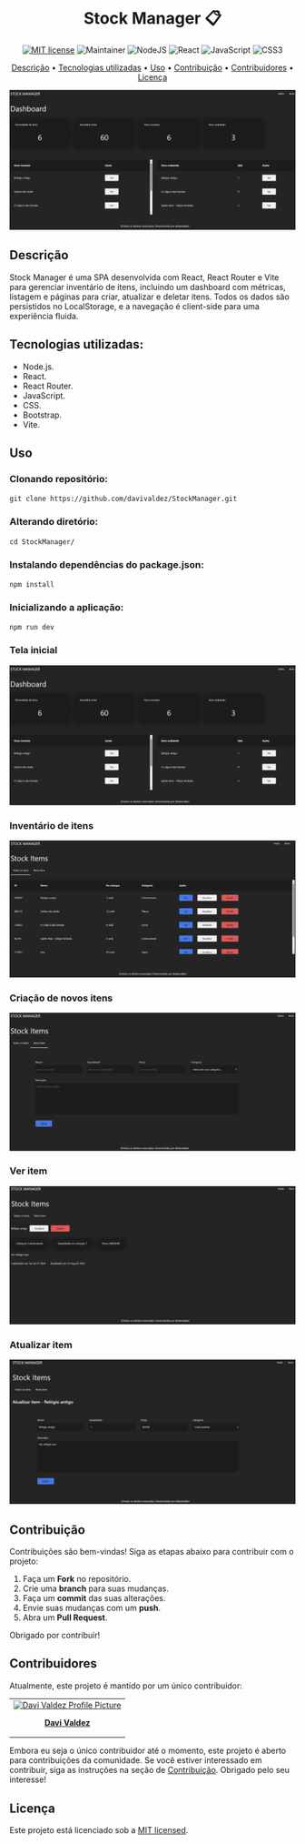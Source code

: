 <h1 align="center" style="font-weight: bold;">Stock Manager 📋</h1>

<div align="center">

[![MIT license](https://img.shields.io/badge/License-MIT-green.svg)](https://lbesson.mit-license.org/)
![Maintainer](https://img.shields.io/badge/maintainer-yes-green)
![NodeJS](https://img.shields.io/badge/node.js-6DA55F?style=for-the-badge&logo=node.js&logoColor=white)
![React](https://img.shields.io/badge/react-%23323330.svg?style=for-the-badge&logo=react&logoColor=%231572B6)
![JavaScript](https://img.shields.io/badge/javascript-%23323330.svg?style=for-the-badge&logo=javascript&logoColor=%23F7DF1E)
![CSS3](https://img.shields.io/badge/css3-%231572B6.svg?style=for-the-badge&logo=css3&logoColor=white)

</div>

<p align="center">
 <a href="#descrição">Descrição</a> • 
 <a href="#tecnologias-utilizadas">Tecnologias utilizadas</a> • 
 <a href="#uso">Uso</a> •
 <a href="#contribuição">Contribuição</a> •
 <a href="#contribuidores">Contribuidores</a> •
 <a href="#licença">Licença</a> 
</p>

<p align="center">
    <img src="./previews/home.PNG" alt="Home Screen">
</p>

## Descrição

Stock Manager é uma SPA desenvolvida com React, React Router e Vite para gerenciar inventário de itens, incluindo um dashboard com métricas, listagem e páginas para criar, atualizar e deletar itens. Todos os dados são persistidos no LocalStorage, e a navegação é client-side para uma experiência fluida.

## Tecnologias utilizadas:

- Node.js.
- React.
- React Router.
- JavaScript.
- CSS.
- Bootstrap.
- Vite.

## Uso

### Clonando repositório:

    git clone https://github.com/davivaldez/StockManager.git

### Alterando diretório:

    cd StockManager/

### Instalando dependências do package.json:

    npm install

### Inicializando a aplicação:

    npm run dev

### Tela inicial

<p align="center">
    <img src="./previews/home.PNG" alt="Home Screen">
</p>

### Inventário de itens

<p align="center">
    <img src="./previews/items.PNG" alt="Inventory of items">
</p>

### Criação de novos itens

<p align="center">
    <img src="./previews/create-item.PNG" alt="Create item">
</p>

### Ver item

<p align="center">
    <img src="./previews/individual-item.PNG" alt="Individual item">
</p>

### Atualizar item

<p align="center">
    <img src="./previews/update-item.PNG" alt="Update item">
</p>

## Contribuição

Contribuições são bem-vindas! Siga as etapas abaixo para contribuir com o projeto:

1. Faça um **Fork** no repositório.
2. Crie uma **branch** para suas mudanças.
3. Faça um **commit** das suas alterações.
4. Envie suas mudanças com um **push**.
5. Abra um **Pull Request**.

Obrigado por contribuir!

## Contribuidores

Atualmente, este projeto é mantido por um único contribuidor:

<table>
  <tr>
    <td align="center">
      <a href="https://github.com/davivaldez">
        <img src="https://avatars.githubusercontent.com/u/131072655?v=4" width="100px;" alt="Davi Valdez Profile Picture"/><br>
        <p>
          <b>Davi Valdez</b>
        </p>
      </a>
    </td>
  </tr>
</table>

Embora eu seja o único contribuidor até o momento, este projeto é aberto para contribuições da comunidade. Se você estiver interessado em contribuir, siga as instruções na seção de [Contribuição](#contribuição). Obrigado pelo seu interesse!

## Licença

Este projeto está licenciado sob a [MIT licensed](./LICENSE).
